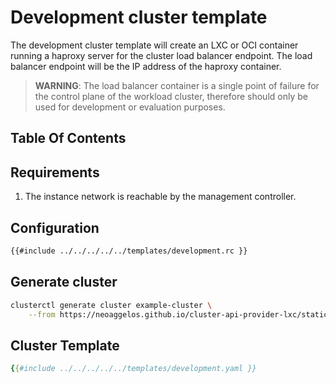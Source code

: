 # Development cluster template

The development cluster template will create an LXC or OCI container running a haproxy server for the cluster load balancer endpoint. The load balancer endpoint will be the IP address of the haproxy container.

> **WARNING**: The load balancer container is a single point of failure for the control plane of the workload cluster, therefore should only be used for development or evaluation purposes.

## Table Of Contents

<!-- toc -->

## Requirements

1. The instance network is reachable by the management controller.

## Configuration

```bash
{{#include ../../../../../templates/development.rc }}
```

## Generate cluster

```bash
clusterctl generate cluster example-cluster \
    --from https://neoaggelos.github.io/cluster-api-provider-lxc/static/v0.1/templates/development.yaml
```

## Cluster Template

```yaml
{{#include ../../../../../templates/development.yaml }}
```
